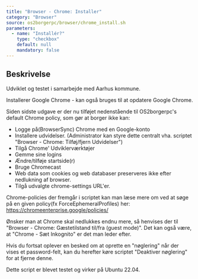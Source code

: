 ```yaml
---
title: "Browser - Chrome: Installer"
category: "Browser"
source: os2borgerpc/browser/chrome_install.sh
parameters:
  - name: "Installér?"
    type: "checkbox"
    default: null
    mandatory: false
---
```


## Beskrivelse
Udviklet og testet i samarbejde med Aarhus kommune.

Installerer Google Chrome - kan også bruges til at opdatere Google Chrome.

Siden sidste udgave er der nu tilføjet nedenstående til OS2borgerpc's default Chrome policy, som gør at borger ikke kan:

- Logge på(BrowserSync) Chrome med en Google-konto
- Installere udvidelser. (Administrator kan styre dette centralt vha. scriptet "Browser - Chrome: Tilføj/fjern Udvidelser")
- Tilgå Chrome' Udviklerværktøjer
- Gemme sine logins
- Ændre/tilføje startside(r)
- Bruge Chromecast
- Web data som cookies og web databaser preserveres ikke efter nedlukning af browser.
- Tilgå udvalgte chrome-settings URL'er. 

Chrome-policies der fremgår i scriptet kan man læse mere om ved at søge på en given policy(fx ForceEphemeralProfiles) her: https://chromeenterprise.google/policies/ 

Ønsker man at Chrome skal nedlukkes endnu mere, så henvises der til "Browser - Chrome: Gæstetilstand til/fra (guest mode)".
Det kan også være, at "Chrome - Sæt Inkognito" er det man leder efter.

Hvis du fortsat oplever en besked om at oprette en "nøglering" når der vises et password-felt, kan du herefter køre scriptet "Deaktiver nøglering" for at fjerne denne.

Dette script er blevet testet og virker på Ubuntu 22.04.